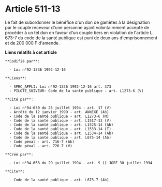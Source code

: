 # Article 511-13

Le fait de subordonner le bénéfice d'un don de gamètes à la désignation par le couple receveur d'une personne ayant
volontairement accepté de procéder à un tel don en faveur d'un couple tiers en violation de l'article L. 673-7 du code de la
santé publique est puni de deux ans d'emprisonnement et de 200 000 F d'amende.

**Liens relatifs à cet article**

	**Codifié par**:

	  - Loi n°92-1336 1992-12-16

	**Liens**:

	  - SPEC_APPLI: Loi n°92-1336 1992-12-16 art. 373
	  - PILOTE_SUIVEUR: Code de la santé publique - art. L1273-6 (V)

	**Cité par**:

	  - Loi n°94-630 du 25 juillet 1994 - art. 17 (V)
	  - Arrêté du 12 janvier 1999 - art. ANNEXE (Ab)
	  - Code de la santé publique - art. L1273-6 (M)
	  - Code de la santé publique - art. L1517-13 (V)
	  - Code de la santé publique - art. L1525-14 (Ab)
	  - Code de la santé publique - art. L1533-14 (T)
	  - Code de la santé publique - art. L1534-14 (Ab)
	  - Code de la santé publique - art. L675-14 (Ab)
	  - Code pénal - art. 716-7 (Ab)
	  - Code pénal - art. 726-7 (V)

	**Créé par**:

	  - Loi n°94-653 du 29 juillet 1994 - art. 9 () JORF 30 juillet 1994

	**Cite**:

	  - Code de la santé publique - art. L673-7 (Ab)
